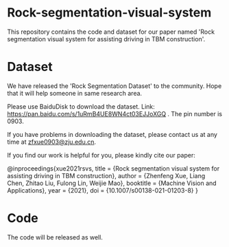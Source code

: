# Rock-segmentation-visual-system
This repository contains the code and dataset for our paper named 'Rock segmentation visual system for assisting driving in TBM construction'.

# Dataset
We have released the 'Rock Segmentation Dataset' to the community. Hope that it will help someone in same research area.

Please use BaiduDisk to download the dataset. Link: https://pan.baidu.com/s/1uRmB4UE8WN4ct03EJJoXGQ . The pin number is 0903.

If you have problems in downloading the dataset, please contact us at any time at zfxue0903@zju.edu.cn.

If you find our work is helpful for you, please kindly cite our paper:

@inproceedings{xue2021rsvs,
  title = {Rock segmentation visual system for assisting driving in TBM construction},
  author = {Zhenfeng Xue, Liang Chen, Zhitao Liu, Fulong Lin, Weijie Mao},
  booktitle = {Machine Vision and Applications},
  year = {2021},
  doi = {10.1007/s00138-021-01203-8}
}



# Code
The code will be released as well.
